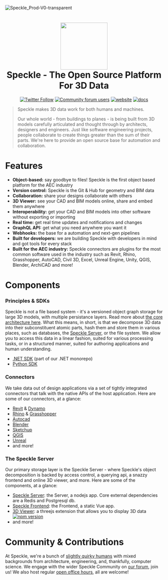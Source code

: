 ![Speckle_Prod-V0-transparent](https://user-images.githubusercontent.com/7696515/164787216-f34b1cfb-5a08-4b12-a64a-9f65273c35dd.png)
<h1 align="center">
  <img src="https://user-images.githubusercontent.com/2679513/131189167-18ea5fe1-c578-47f6-9785-3748178e4312.png" width="150px"/><br/>
  Speckle - The Open Source Platform For 3D Data
</h1>

<p align="center"><a href="https://twitter.com/SpeckleSystems"><img src="https://img.shields.io/twitter/follow/SpeckleSystems?style=social" alt="Twitter Follow"></a> <a href="https://speckle.community"><img src="https://img.shields.io/discourse/users?server=https%3A%2F%2Fspeckle.community&amp;style=flat-square&amp;logo=discourse&amp;logoColor=white" alt="Community forum users"></a> <a href="https://speckle.systems"><img src="https://img.shields.io/badge/https://-speckle.systems-royalblue?style=flat-square" alt="website"></a> <a href="https://speckle.guide/dev/"><img src="https://img.shields.io/badge/docs-speckle.guide-orange?style=flat-square&amp;logo=read-the-docs&amp;logoColor=white" alt="docs"></a></p>


> Speckle makes 3D data work for both humans and machines. 
> 
> Our whole world - from buildings to planes - is being built from 3D models carefully articulated and thought through by architects, designers and engineers. 
Just like software engineering projects, people collaborate to create things greater than the sum of their parts. We're here to provide an open source base for automation and collaboration.

# Features

- **Object-based:** say goodbye to files! Speckle is the first object based platform for the AEC industry
- **Version control:** Speckle is the Git & Hub for geometry and BIM data
- **Collaboration:** share your designs collaborate with others
- **3D Viewer:** see your CAD and BIM models online, share and embed them anywhere
- **Interoperability:** get your CAD and BIM models into other software without exporting or importing
- **Real time:** get real time updates and notifications and changes
- **GraphQL API:** get what you need anywhere you want it
- **Webhooks:** the base for a automation and next-gen pipelines
- **Built for developers:** we are building Speckle with developers in mind and got tools for every stack
- **Built for the AEC industry:** Speckle connectors are plugins for the most common software used in the industry such as Revit, Rhino, Grasshopper, AutoCAD, Civil 3D, Excel, Unreal Engine, Unity, QGIS, Blender, ArchiCAD and more!

# Components

### Principles & SDKs 

Speckle is not a file based system - it's a versioned object graph storage for large 3D models, with multiple persistance layers. Read more about [the core architecture here](https://speckle.guide/dev/architecture.html).
What this means, in short, is that we decompose 3D data into their subconstituent atomic parts, hash them and store them in various places, such as databases, the [Speckle Server](https://github.com/specklesystems/speckle-server), or the file system. We allow you to access this data in a linear fashion, suited for various processing tasks, or in a structured manner, suited for authoring applications and human understanding.

- [.NET SDK](https://github.com/specklesystems/speckle-sharp/tree/main/Core) (part of our .NET monorepo)
- [Python SDK](https://github.com/specklesystems/specklepy)

### Connectors 

We take data out of design applications via a set of tightly integrated connectors that talk with the native APIs of the host application. Here are some of our connectors, at a glance:
- [Revit](https://github.com/specklesystems/speckle-sharp/tree/main/ConnectorRevit) & [Dynamo](https://github.com/specklesystems/speckle-sharp/tree/main/ConnectorDynamo)
- [Rhino](https://github.com/specklesystems/speckle-sharp/tree/main/ConnectorRhino) & [Grasshopper](https://github.com/specklesystems/speckle-sharp/tree/main/ConnectorGrasshopper)
- [Autocad](https://github.com/specklesystems/speckle-sharp/tree/main/ConnectorAutocadCivil)
- [Blender](https://github.com/specklesystems/speckle-blender)
- [Sketchup](https://github.com/specklesystems/speckle-sketchup)
- [QGIS](https://github.com/specklesystems/speckle-qgis)
- [Unreal](https://github.com/specklesystems/speckle-unreal)
- and more! 



### The Speckle Server

Our primary storage layer is the Speckle Server - where Speckle's object decomposition is backed by access control, a querying api, a snazzy frontend and online 3D viewer, and more. Here are some of the components, at a glance:

- [Speckle Server](https://github.com/specklesystems/speckle-server/blob/main/packages/server): the Server, a nodejs app. Core external dependencies are a Redis and Postgresql db.
- [Speckle Frontend](https://github.com/specklesystems/speckle-server/blob/main/packages/frontend): the Frontend, a static Vue app.
- [3D Viewer](https://github.com/specklesystems/speckle-server/blob/main/packages/viewer): a threejs extension that allows you to display 3D data [![npm version](https://camo.githubusercontent.com/dc69232cc57b77de6554e752dd6dfc60ca0ecdfbe91bdfcbf7c7531a511ec200/68747470733a2f2f62616467652e667572792e696f2f6a732f253430737065636b6c652532467669657765722e737667)](https://www.npmjs.com/package/@speckle/viewer)
- and more!

# Community & Contributions

At Speckle, we're a bunch of [slightly quirky humans](https://speckle.systems/about/) with mixed backgrounds from architecture, engineering, and, thankfully, computer science. We engage with the wider Speckle Community on [our forum](https://speckle.community/), join us! 
We also host regular [open office hours](https://speckle.community/t/community-standup/951/59), all are welcome! 




